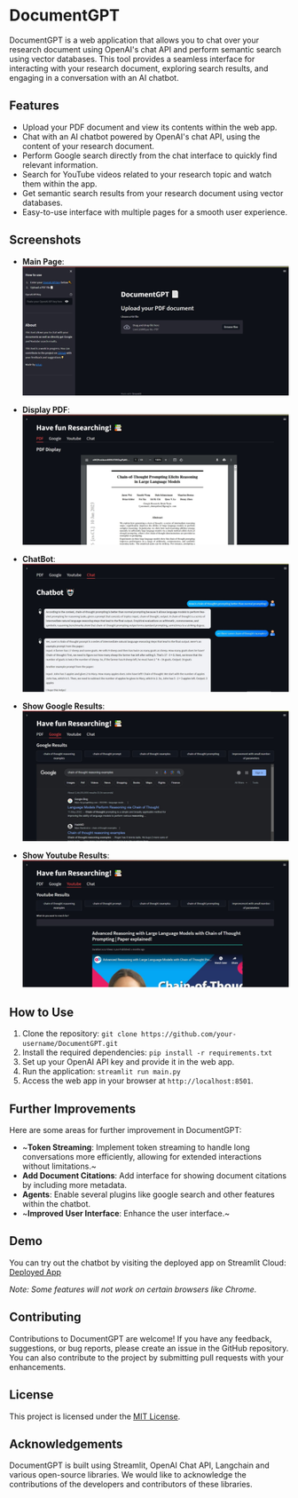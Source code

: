 # DocumentGPT

DocumentGPT is a web application that allows you to chat over your research document using OpenAI's chat API and perform semantic search using vector databases. This tool provides a seamless interface for interacting with your research document, exploring search results, and engaging in a conversation with an AI chatbot.

## Features

- Upload your PDF document and view its contents within the web app.
- Chat with an AI chatbot powered by OpenAI's chat API, using the content of your research document.
- Perform Google search directly from the chat interface to quickly find relevant information.
- Search for YouTube videos related to your research topic and watch them within the app.
- Get semantic search results from your research document using vector databases.
- Easy-to-use interface with multiple pages for a smooth user experience.

## Screenshots

- **Main Page**: ![](imgs/main.jpg)
  
- **Display PDF**: ![](imgs/pdf.jpg)
  
- **ChatBot**: ![](imgs/chat.jpg)
  
- **Show Google Results**: ![](imgs/google.jpg)
  
- **Show Youtube Results**: ![](imgs/youtube.jpg)


## How to Use

1. Clone the repository: `git clone https://github.com/your-username/DocumentGPT.git`
2. Install the required dependencies: `pip install -r requirements.txt`
3. Set up your OpenAI API key and provide it in the web app.
4. Run the application: `streamlit run main.py`
5. Access the web app in your browser at `http://localhost:8501`.

## Further Improvements

Here are some areas for further improvement in DocumentGPT:

- ~**Token Streaming**: Implement token streaming to handle long conversations more efficiently, allowing for extended interactions without limitations.~
- **Add Document Citations**: Add interface for showing document citations by including more metadata.
- **Agents**: Enable several plugins like google search and other features within the chatbot.
- ~**Improved User Interface**: Enhance the user interface.~

## Demo

You can try out the chatbot by visiting the deployed app on Streamlit Cloud:
[Deployed App](https://aju22-documentgpt-app-zxpzom.streamlit.app/)

*Note: Some features will not work on certain browsers like Chrome.*

## Contributing

Contributions to DocumentGPT are welcome! If you have any feedback, suggestions, or bug reports, please create an issue in the GitHub repository. You can also contribute to the project by submitting pull requests with your enhancements.

## License

This project is licensed under the [MIT License](LICENSE).

## Acknowledgements

DocumentGPT is built using Streamlit, OpenAI Chat API, Langchain and various open-source libraries. We would like to acknowledge the contributions of the developers and contributors of these libraries.
